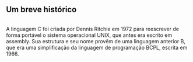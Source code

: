 <div style=" display: flex; align: center;">

 ## Um breve histórico
	
</div>

 A linguagem C foi criada por Dennis Ritchie em 1972 para reescrever de forma portável o sistema operacional UNIX, que antes era escrito em assembly. Sua estrutura e seu nome provêm de uma linguagem anterior B, que era uma simplificação da linguagem de programação BCPL, escrita em 1966.
